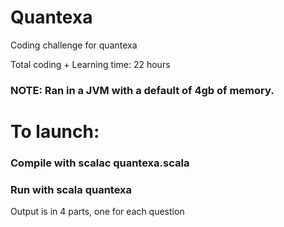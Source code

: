 # Quantexa
Coding challenge for quantexa

Total coding + Learning time: 22 hours

### NOTE: Ran in a JVM with a default of 4gb of memory.


# To launch: 
### Compile with scalac quantexa.scala

### Run with scala quantexa

Output is in 4 parts, one for each question
